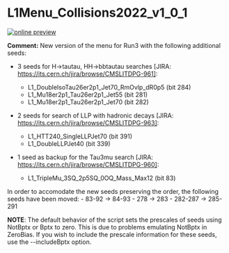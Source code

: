 # L1Menu_Collisions2022_v1_0_1

[![online preview](https://img.shields.io/badge/Online%20preview-click%20here-blue)](https://htmlpreview.github.io/?https://github.com/caruta/L1MenuRun3/blob/patch-1/development/L1Menu_Collisions2022_v1_0_1/L1Menu_Collisions2022_v1_0_1.html)

**Comment:** 
New version of the menu for Run3 with the following additional seeds:

- 3 seeds for H->tautau, HH->bbtautau searches [JIRA: https://its.cern.ch/jira/browse/CMSLITDPG-961]:
    - L1_DoubleIsoTau26er2p1_Jet70_RmOvlp_dR0p5 (bit 284)
    - L1_Mu18er2p1_Tau26er2p1_Jet55 (bit 281)
    - L1_Mu18er2p1_Tau26er2p1_Jet70 (bit 282)
    
- 2 seeds for search of LLP with hadronic decays [JIRA: https://its.cern.ch/jira/browse/CMSLITDPG-963]:
    - L1_HTT240_SingleLLPJet70 (bit 391)
    - L1_DoubleLLPJet40 (bit 339)
    
- 1 seed as backup for the Tau3mu search [JIRA: https://its.cern.ch/jira/browse/CMSLITDPG-960]:
    - L1_TripleMu_3SQ_2p5SQ_0OQ_Mass_Max12 (bit 83)

In order to accomodate the new seeds preserving the order, the following seeds have been moved:
    - 83-92 -> 84-93
    - 278 -> 283
    - 282-287 -> 285-291


**NOTE**: The default behavior of the script sets the prescales of seeds using NotBptx or Bptx to zero. This is due to problems emulating NotBptx in ZeroBias. If you wish to include the prescale information for these seeds, use the --includeBptx option.


